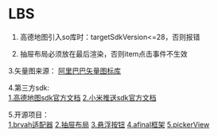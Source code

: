 # LBS
1. 高德地图引入so库时：targetSdkVersion<=28，否则报错  

2. 抽屉布局必须放在最后渲染，否则item点击事件不生效  

3.矢量图来源：
[阿里巴巴矢量图标库](https://www.iconfont.cn/home/index?spm=a313x.7781069.1998910419.2)  

4.第三方sdk:  
[1.高德地图sdk官方文档](https://lbs.amap.com/api/android-sdk/summary/)
[2.小米推送sdk官方文档](https://dev.mi.com/console/doc/detail?pId=41)  

5.开源项目：  
    [1.brvah适配器](http://www.recyclerview.org/)
    [2.抽屉布局](https://github.com/HeinrichReimer/material-drawer)
    [3.悬浮按钮](https://github.com/Clans/FloatingActionButton)
    [4.afinal框架](https://github.com/yangfuhai/afinal)
    [5.pickerView](https://codechina.csdn.net/mirrors/bigkoo/android-pickerview?utm_source=csdn_github_accelerator)

    
               
    






